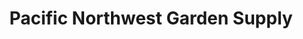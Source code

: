 ---
title: "Pacific Northwest Garden Supply"
url: /maple-ridge/pacific-northwest-garden-supply/
shop: garden centre
---